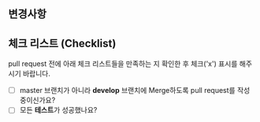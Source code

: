 ## 변경사항

<!-- 이 PR에서 어떤점들이 변경되었는지 기술해주세요.  -->


## 체크 리스트 (Checklist)

pull request 전에 아래 체크 리스트들을 만족하는 지 확인한 후 체크('x') 표시를 해주시기 바랍니다.

- [ ]  master 브랜치가 아니라 **develop** 브랜치에 Merge하도록 pull request를 작성 중이신가요?
- [ ]  모든 **테스트**가 성공했나요?
